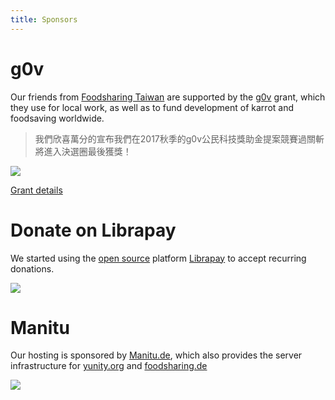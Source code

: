 ```yaml
---
title: Sponsors
---
```


# g0v

Our friends from [Foodsharing Taiwan](https://foodsharing.tw/) are supported by the [g0v](http://g0v.tw/) grant, which they use for local work, as well as to fund development of karrot and foodsaving worldwide.

> 我們欣喜萬分的宣布我們在2017秋季的g0v公民科技獎助金提案競賽過關斬將進入決選圈最後獲獎！

![](https://grants.g0v.tw/images/power/poweredby-long.svg)

[Grant details](https://grants.g0v.tw/projects/5968ee2fd60a0d001ed1f7d1)

# Donate on Librapay

We started using the [open source](https://github.com/liberapay/liberapay.com) platform [Librapay](https://liberapay.com) to accept recurring donations.

[![](https://liberapay.com/assets/widgets/donate.svg)](https://liberapay.com/foodsaving.world/donate)

# Manitu

Our hosting is sponsored by [Manitu.de](https://www.manitu.de/), which also provides the server infrastructure for [yunity.org](https://yunity.org) and [foodsharing.de](https://foodsharing.de)

![](https://foodsharing.de/img/manitu_logo.png)